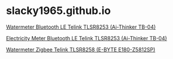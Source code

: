 # slacky1965.github.io

[Watermeter Bluetooth LE Telink TLSR8253 (Ai-Thinker TB-04)](https://slacky1965.github.io/watermeter_ble)

[Electricity Meter Bluetooth LE Telink TLSR8253 (Ai-Thinker TB-04)](https://slacky1965.github.io/electricity_meter_ble)

[Watermeter Zigbee Telink TLSR8258 (E-BYTE E180-Z5812SP)](https://slacky1965.github.io/watermeter_zed)



